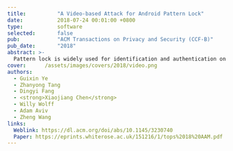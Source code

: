 ```yaml
---
title:          "A Video-based Attack for Android Pattern Lock"
date:           2018-07-24 00:01:00 +0800
type:           software
selected:       false
pub:            "ACM Transactions on Privacy and Security (CCF-B)"
pub_date:       "2018"
abstract: >-
  Pattern lock is widely used for identification and authentication on Android devices. This article presents a novel video-based side channel attack that can reconstruct Android locking patterns from video footage filmed using a smartphone. As a departure from previous attacks on pattern lock, this new attack does not require the camera to capture any content displayed on the screen. Instead, it employs a computer vision algorithm to track the fingertip movement trajectory to infer the pattern. Using the geometry information extracted from the tracked fingertip motions, the method can accurately infer a small number of (often one) candidate patterns to be tested by an attacker. We conduct extensive experiments to evaluate our approach using 120 unique patterns collected from 215 independent users. Experimental results show that the proposed attack can reconstruct over 95% of the patterns in five attempts. We discovered that, in contrast to most people’s belief, complex patterns do not offer stronger protection under our attacking scenarios. This is demonstrated by the fact that we are able to break all but one complex patterns (with a 97.5% success rate) as opposed to 60% of the simple patterns in the first attempt. 
cover:      /assets/images/covers/2018/video.png
authors:
  - Guixin Ye
  - Zhanyong Tang
  - Dingyi Fang
  - <strong>Xiaojiang Chen</strong>
  - Willy Wolff
  - Adam Aviv
  - Zheng Wang
links:
  Weblink: https://dl.acm.org/doi/abs/10.1145/3230740
  Paper: https://eprints.whiterose.ac.uk/151216/1/tops%2018%20AAM.pdf
---
```


